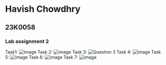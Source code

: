 # Havish Chowdhry 
## 23K0058
### Lab assignment 2 

Task1: ![image](https://github.com/Havish-Chowdhry/PfFall23/assets/142867564/90c40c33-c747-475e-ba18-6d9d6d53c7c5)
Task 2: ![image](https://github.com/Havish-Chowdhry/PfFall23/assets/142867564/6c3a2c23-ac9c-40f5-8455-ffe9608d27b5)
Task 3: ![Question 3](https://github.com/Havish-Chowdhry/PfFall23/assets/142867564/1836e38e-18ca-49a7-96f7-c7f4133b6913)
Task 4: ![image](https://github.com/Havish-Chowdhry/PfFall23/assets/142867564/cd3a4a05-5a81-4e5d-a6f2-2ae9524aba92)
Task 5: ![image](https://github.com/Havish-Chowdhry/PfFall23/assets/142867564/a042ed06-51a9-42c3-a496-dff63df19b65)
Task 6: ![image](https://github.com/Havish-Chowdhry/PfFall23/assets/142867564/b8f6f39b-ddd5-4f65-a5b2-54064206389f)
Task 7: ![image](https://github.com/Havish-Chowdhry/PfFall23/assets/142867564/f5b6221e-bbc8-48d2-b41b-2f6d71827228)
